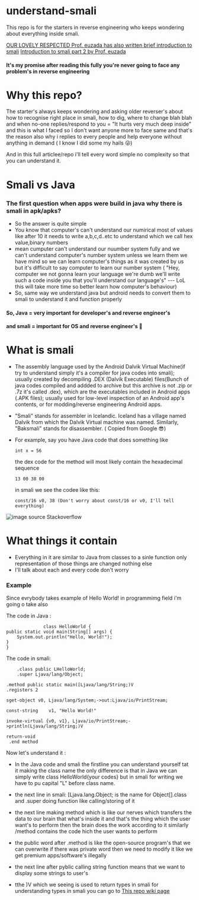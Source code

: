 # understand-smali
This repo is for the starters in reverse engineering who keeps wondering about everything inside smali.

<a href="https://telegra.ph/Introduction-to-Smali-06-29"> OUR LOVELY RESPECTED Prof. euzada has also written brief introduction to smali</a> 
<a href="https://github.com/AbhiTheModder/understand-smali/blob/main/Introduction%20to%20smali%20by%20euzada%20part%202.md"> Introduction to smali part 2 by Prof. euzada</a>

#### It's my promise after reading this fully you're never going to face any problem's in reverse engineering

# Why this repo?
The starter's always keeps wondering and asking older reverser's about how to recognise right place in smali, how to dig, where to change blah blah and when no-one replies/respond to you = "It hurts very much deep inside" and this is what I faced so I don't want anyone more to face same and that's the reason also why i replies to every people and help everyone without anything in demand ( I know I did some my hails 😜)

And in this full articlee/repo i'll tell every word simple no complexity so that you can understand it.

# Smali vs Java
### The first question when apps were build in java why there is smali in apk/apks?
   - So the answer is quite simple 
   - You know that computer's can't understand our numirical most of values like after 10 it needs to write a,b,c,d..etc to understand which we call hex value,binary numbers  
   - mean cumputer can't understand our nuumber system fully and we can't understand computer's number system unless we learn them we have mind so we can learn computer's things as it was created by us but it's difficult to say computer to learn our number system ( "Hey, computer we not gonna learn your language we're dumb we'll write such a code inside you that you'll understand our language's" --- LoL this will take more time so better learn how computer's behaviour)
   - So, same way we understand java but android needs to convert them to smali to understand it and function properly
#### So, Java = very important for developer's and reverse engineer's 
#### and smali = important for OS and reverse engineer's 🤣

# What is smali
   - The assembly language used by the Android Dalvik Virtual Machine(if try to understand simply it's a compiler for java codes into smali); usually created by decompiling .DEX (Dalvik Executable) files(Bunch of java codes compiled and addded to archive but this archive is not .zip or .7z it's called .dex), which are the executables included in Android apps (.APK files); usually used for low-level inspection of an Android app's contents, or for modding/reverse engineering Android apps.
   -  "Smali" stands for assembler in Icelandic. Iceland has a village named Dalvik from which the Dalvik Virtual machine was named. Similarly, "Baksmali" stands for disassembler. ( Copied from Google 😎)
   -  For example, say you have Java code that does something like

          int x = 56
       the dex code for the method will most likely contain the hexadecimal sequence

          13 00 38 00
       in smali we see the codee like this:
           
          const/16 v0, 38 (Don't worry about const/16 or v0, I'll tell everything)
          
![image](https://i.stack.imgur.com/nEEK5.png)
source Stackoverflow

# What things it contain
   - Everything in it are similar to Java from classes to a sinle function only representation of those things are changed nothing else
   - I'll talk about each and every code don't worry


### Example
   Since evrybody takes example of Hello World! in programmimg field i'm going o take also
   
   The code in Java :
                  
                  class HelloWorld {
    public static void main(String[] args) {
        System.out.println("Hello, World!"); 
    }
    }
  The code in smali:
  
        .class public LHelloWorld;
        .super Ljava/lang/Object;

    .method public static main([Ljava/lang/String;)V
    .registers 2

    sget-object v0, Ljava/lang/System;->out:Ljava/io/PrintStream;

    const-string	v1, "Hello World!"

    invoke-virtual {v0, v1}, Ljava/io/PrintStream;->println(Ljava/lang/String;)V

    return-void
     .end method
Now let's understand it :
   - In the Java code and smali the firstline you can understand yourself tat it making the class name the only difference is that in Java we can simply write class HelloWorld{your codes} but in smali for writing we have to pu capital "L" before class name.
   - the next line in smali:
        [Ljava.lang.Object; is the name for Object[].class  and .super doing function like calling/storing of it

   - the next line making method which is like our nerves which transfers the data to our brain that what's inside it and that's the thing which the user want's to perform then the brain does the work according to it similarly /method contains the code hich the user wants to perform 
   - the public word after .method is like the open-source program's that we can overwrite if there was private word then we need to modify it like we get premium apps/software's illegally 
   - the next line after pyblic calling string function means that we want to display some strings to user's 
   - tthe )V which we seeing is used to return types in smali for understanding types in smali you can go to <a href="https://github.com/AbhiTheModder/understand-smali/wiki">This repo wiki page</a>
